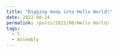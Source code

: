 ```yaml
---
title: "Digging deep into Hello World!"
date: 2022-08-24
permalink: /posts/2022/08/Hello World/
tags:
  - C
  - Assembly
---
```



